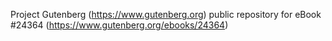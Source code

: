 Project Gutenberg (https://www.gutenberg.org) public repository for eBook #24364 (https://www.gutenberg.org/ebooks/24364)
